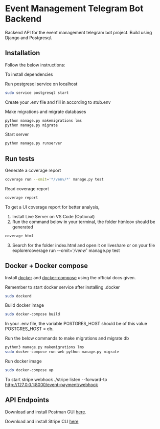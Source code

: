 # Event Management Telegram Bot Backend

Backend API for the event management telegram bot project. Build using Django and Postgresql.

## Installation

Follow the below instructions:

To install dependencies


Run postgresql service on localhost

```bash
sudo service postgresql start
```

Create your .env file and fill in according to stub.env

Make migrations and migrate databases
```bash
python manage.py makemigrations lms
python manage.py migrate
```
Start server
```bash
python manage.py runserver
```

## Run tests

Generate a coverage report
```bash
coverage run --omit='*/venv/*' manage.py test
```

Read coverage report
```bash
coverage report
```

To get a UI coverage report for better analysis,
1. Install Live Server on VS Code (Optional)
2.  Run the command below in your terminal, the folder htmlcov should be generated
```bash
coverage html
```
3. Search for the folder index.html and open it on liveshare or on your file explorercoverage run --omit='*/venv/*' manage.py test


## Docker + Docker compose
Install [docker](https://docs.docker.com/engine/install/ubuntu/) and [docker-compose](https://docs.docker.com/compose/install/) using the official docs given.

Remember to start docker service after installing .docker
```bash
sudo dockerd
```

Build docker image
```bash
sudo docker-compose build
```

In your .env file, the variable POSTGRES_HOST should be of this value POSTGRES_HOST = db.

Run the below commands to make migrations and migrate db
```bash
python3 manage.py makemigrations lms
sudo docker-compose run web python manage.py migrate
```

Run docker image
```bash
sudo docker-compose up
```

To start stripe webhook
./stripe listen --forward-to http://127.0.0.1:8000/event-payment/webhook

## API Endpoints

Download and install Postman GUI [here](https://www.postman.com/).

Download and install Stripe CLI [here](https://stripe.com/docs/stripe-cli)
